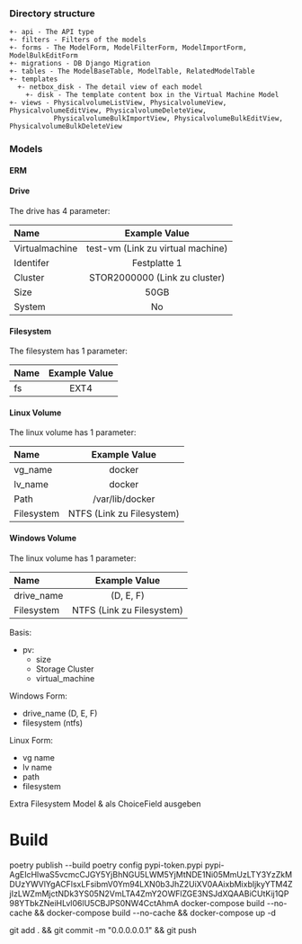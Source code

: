 ### Directory structure

```
+- api - The API type
+- filters - Filters of the models
+- forms - The ModelForm, ModelFilterForm, ModelImportForm, ModelBulkEditForm
+- migrations - DB Django Migration
+- tables - The ModelBaseTable, ModelTable, RelatedModelTable
+- templates
  +- netbox_disk - The detail view of each model
    +- disk - The template content box in the Virtual Machine Model
+- views - PhysicalvolumeListView, PhysicalvolumeView, PhysicalvolumeEditView, PhysicalvolumeDeleteView, 
           PhysicalvolumeBulkImportView, PhysicalvolumeBulkEditView, PhysicalvolumeBulkDeleteView
```
### Models
#### ERM


#### Drive
The drive has 4 parameter:

| Name           |           Example Value           |
|:---------------|:---------------------------------:|
| Virtualmachine | test-vm (Link zu virtual machine) |
| Identifer      |           Festplatte 1            |
| Cluster        |   STOR2000000 (Link zu cluster)   |
| Size           |               50GB                |
| System         |                No                 |

#### Filesystem
The filesystem has 1 parameter:

| Name | Example Value |
|:-----|:-------------:|
| fs   |     EXT4      |

#### Linux Volume
The linux volume has 1 parameter:

| Name            |       Example Value       |
|:----------------|:-------------------------:|
| vg_name         |          docker           |
| lv_name         |          docker           |
| Path            |      /var/lib/docker      |
| Filesystem      | NTFS (Link zu Filesystem) |


#### Windows Volume
The linux volume has 1 parameter:

| Name       |        Example Value        |
|:-----------|:---------------------------:|
| drive_name |          (D, E, F)          |
| Filesystem |  NTFS (Link zu Filesystem)  |



Basis:
- pv:
  - size
  - Storage Cluster
  - virtual_machine

Windows Form:
- drive_name (D, E, F)
- filesystem (ntfs)

Linux Form:
- vg name
- lv name
- path
- filesystem


Extra Filesystem Model & als ChoiceField ausgeben

# Build
poetry publish --build
poetry config pypi-token.pypi pypi-AgEIcHlwaS5vcmcCJGY5YjBhNGU5LWM5YjMtNDE1Ni05MmUzLTY3YzZkMDUzYWVlYgACFlsxLFsibmV0Ym94LXN0b3JhZ2UiXV0AAixbMixbIjkyYTM4ZjIzLWZmMjctNDk3YS05N2VmLTA4ZmY2OWFlZGE3NSJdXQAABiCUtKij1QP98YTbkZNeiHLvl06lU5CBJPS0NW4CctAhmA
docker-compose build --no-cache && docker-compose build --no-cache && docker-compose up -d

git add . && git commit -m "0.0.0.0.0.1" && git push